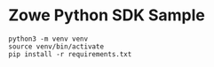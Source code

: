 # Zowe Python SDK Sample

```shell
python3 -m venv venv
source venv/bin/activate
pip install -r requirements.txt
```
